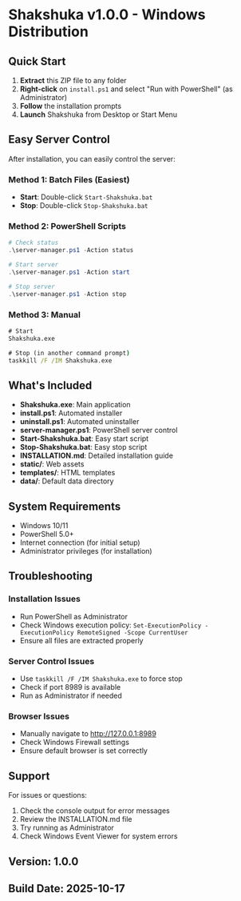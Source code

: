# Shakshuka v1.0.0 - Windows Distribution

## Quick Start

1. **Extract** this ZIP file to any folder
2. **Right-click** on `install.ps1` and select "Run with PowerShell" (as Administrator)
3. **Follow** the installation prompts
4. **Launch** Shakshuka from Desktop or Start Menu

## Easy Server Control

After installation, you can easily control the server:

### Method 1: Batch Files (Easiest)
- **Start**: Double-click `Start-Shakshuka.bat`
- **Stop**: Double-click `Stop-Shakshuka.bat`

### Method 2: PowerShell Scripts
```powershell
# Check status
.\server-manager.ps1 -Action status

# Start server
.\server-manager.ps1 -Action start

# Stop server
.\server-manager.ps1 -Action stop
```

### Method 3: Manual
```cmd
# Start
Shakshuka.exe

# Stop (in another command prompt)
taskkill /F /IM Shakshuka.exe
```

## What's Included

- **Shakshuka.exe**: Main application
- **install.ps1**: Automated installer
- **uninstall.ps1**: Automated uninstaller
- **server-manager.ps1**: PowerShell server control
- **Start-Shakshuka.bat**: Easy start script
- **Stop-Shakshuka.bat**: Easy stop script
- **INSTALLATION.md**: Detailed installation guide
- **static/**: Web assets
- **templates/**: HTML templates
- **data/**: Default data directory

## System Requirements

- Windows 10/11
- PowerShell 5.0+
- Internet connection (for initial setup)
- Administrator privileges (for installation)

## Troubleshooting

### Installation Issues
- Run PowerShell as Administrator
- Check Windows execution policy: `Set-ExecutionPolicy -ExecutionPolicy RemoteSigned -Scope CurrentUser`
- Ensure all files are extracted properly

### Server Control Issues
- Use `taskkill /F /IM Shakshuka.exe` to force stop
- Check if port 8989 is available
- Run as Administrator if needed

### Browser Issues
- Manually navigate to http://127.0.0.1:8989
- Check Windows Firewall settings
- Ensure default browser is set correctly

## Support

For issues or questions:
1. Check the console output for error messages
2. Review the INSTALLATION.md file
3. Try running as Administrator
4. Check Windows Event Viewer for system errors

## Version: 1.0.0
## Build Date: 2025-10-17
